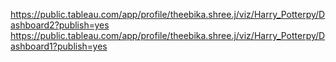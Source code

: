 https://public.tableau.com/app/profile/theebika.shree.j/viz/Harry_Potterpy/Dashboard2?publish=yes
https://public.tableau.com/app/profile/theebika.shree.j/viz/Harry_Potterpy/Dashboard1?publish=yes
